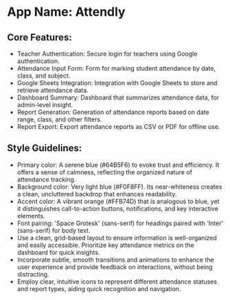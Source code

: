# **App Name**: Attendly

## Core Features:

- Teacher Authentication: Secure login for teachers using Google authentication.
- Attendance Input Form: Form for marking student attendance by date, class, and subject.
- Google Sheets Integration: Integration with Google Sheets to store and retrieve attendance data.
- Dashboard Summary: Dashboard that summarizes attendance data, for admin-level insight.
- Report Generation: Generation of attendance reports based on date range, class, and other filters.
- Report Export: Export attendance reports as CSV or PDF for offline use.

## Style Guidelines:

- Primary color: A serene blue (#64B5F6) to evoke trust and efficiency. It offers a sense of calmness, reflecting the organized nature of attendance tracking.
- Background color: Very light blue (#F0F8FF). Its near-whiteness creates a clean, uncluttered backdrop that enhances readability.
- Accent color: A vibrant orange (#FFB74D) that is analogous to blue, yet it distinguishes call-to-action buttons, notifications, and key interactive elements.
- Font pairing: 'Space Grotesk' (sans-serif) for headings paired with 'Inter' (sans-serif) for body text.
- Use a clean, grid-based layout to ensure information is well-organized and easily accessible. Prioritize key attendance metrics on the dashboard for quick insights.
- Incorporate subtle, smooth transitions and animations to enhance the user experience and provide feedback on interactions, without being distracting.
- Employ clear, intuitive icons to represent different attendance statuses and report types, aiding quick recognition and navigation.